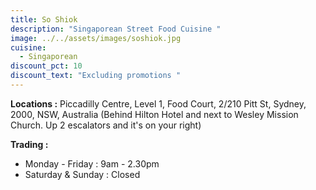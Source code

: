 ```yaml
---
title: So Shiok
description: "Singaporean Street Food Cuisine "
image: ../../assets/images/soshiok.jpg
cuisine:
  - Singaporean
discount_pct: 10
discount_text: "Excluding promotions "
---
```

**Locations :** Piccadilly Centre, Level 1, Food Court, 2/210 Pitt St, Sydney, 2000, NSW, Australia (Behind Hilton Hotel and next to Wesley Mission Church. Up 2 escalators and it's on your right)

**Trading :**

* Monday - Friday : 9am - 2.30pm 
* Saturday & Sunday : Closed
